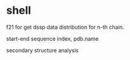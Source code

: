 # shell
f21 for get dssp data distribution for n-th chain. 

start-end sequence index, pdb.name

secondary structure analysis
